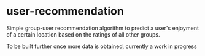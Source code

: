 # user-recommendation
Simple group-user recommendation algorithm to predict a user's enjoyment of a certain location based on the
ratings of all other groups.

To be built further once more data is obtained, currently a work in progress
